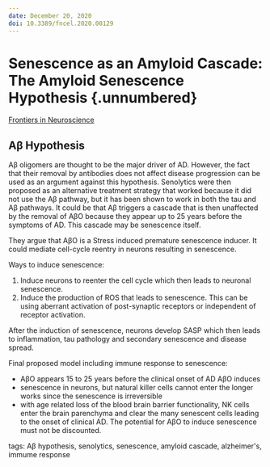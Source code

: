 ```yaml
---
date: December 20, 2020
doi: 10.3389/fncel.2020.00129
---
```


# Senescence as an Amyloid Cascade: The Amyloid Senescence Hypothesis {.unnumbered}

[Frontiers in Neuroscience](https://www.frontiersin.org/articles/10.3389/fncel.2020.00129/full)

## Aβ Hypothesis

Aβ oligomers are thought to be the major driver of AD. However, the fact that
their removal by antibodies does not affect disease progression can be used as
an argument against this hypothesis. Senolytics were then proposed as an
alternative treatment strategy that worked because it did not use the Aβ
pathway, but it has been shown to work in both the tau and Aβ pathways. It could
be that Aβ triggers a cascade that is then unaffected by the removal of AβO
because they appear up to 25 years before the symptoms of AD. This cascade may
be senescence itself.

They argue that AβO is a Stress induced premature senescence inducer. It could
mediate cell-cycle reentry in neurons resulting in senescence.

Ways to induce senescence:

1. Induce neurons to reenter the cell cycle which then leads to neuronal
   senescence.
1. Induce the production of ROS that leads to senescence. This can be using
   aberrant activation of post-synaptic receptors or independent of receptor
   activation.

After the induction of senescence, neurons develop SASP which then leads to
inflammation, tau pathology and secondary senescence and disease spread.

Final proposed model including immune response to senescence:

- AβO appears 15 to 25 years before the clinical onset of AD AβO induces
- senescence in neurons, but natural killer cells cannot enter the longer works
  since the senescence is irreversible
- with age related loss of the blood brain barrier functionality, NK cells enter
  the brain parenchyma and clear the many senescent cells leading to the onset of
  clinical AD. The potential for AβO to induce senescence must not be discounted.

tags: Aβ hypothesis, senolytics, senescence, amyloid cascade, alzheimer's,
immume response
